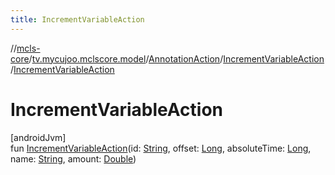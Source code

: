 ```yaml
---
title: IncrementVariableAction
---
```

//[mcls-core](../../../../index.html)/[tv.mycujoo.mclscore.model](../../index.html)/[AnnotationAction](../index.html)/[IncrementVariableAction](index.html)/[IncrementVariableAction](-increment-variable-action.html)



# IncrementVariableAction



[androidJvm]\
fun [IncrementVariableAction](-increment-variable-action.html)(id: [String](https://kotlinlang.org/api/latest/jvm/stdlib/kotlin/-string/index.html), offset: [Long](https://kotlinlang.org/api/latest/jvm/stdlib/kotlin/-long/index.html), absoluteTime: [Long](https://kotlinlang.org/api/latest/jvm/stdlib/kotlin/-long/index.html), name: [String](https://kotlinlang.org/api/latest/jvm/stdlib/kotlin/-string/index.html), amount: [Double](https://kotlinlang.org/api/latest/jvm/stdlib/kotlin/-double/index.html))




